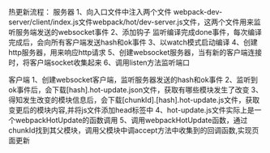 
热更新流程：
服务器
1、向入口文件中注入两个文件 webpack-dev-server/client/index.js文件webpack/hot/dev-server.js文件，这两个文件用来监听服务端发送的websocket事件
2、添加钩子 监听编译完成done事件，每次编译完成后，会向所有客户端发送hash和ok事件
3、以watch模式启动编译
4、创建http服务器，用来响应http请求
5、创建websocket服务器，当有新的客户端连接时，将客户端socket收集起来
6、调用listen方法监听端口


客户端
1、创建websocket客户端，监听服务器发送的hash和ok事件
2、监听到ok事件后，会下载[hash].hot-update.json文件，获取有哪些模块发生了改变
3、得知发生改变的模块信息后，会下载[chunkId].[hash].hot-update.js文件，获取变更后的模块内容,并将js文件添加head标签中
4、hot-update.js文件实际上是一个webpackHotUpdate的函数调用
5、调用webpackHotUpdate函数，通过chunkId找到其父模块，调用父模块中调accept方法中收集到的回调函数,实现页面更新
